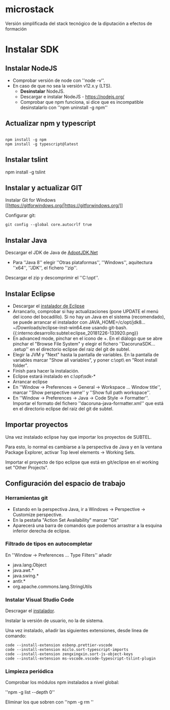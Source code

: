 # microstack
Versión simplificada del stack tecnógico de la diputación a efectos de formación


# Instalar SDK

## Instalar NodeJS

  - Comprobar versión de node con ''node -v''.
  - En caso de que no sea la versión v12.x.y (LTS). 
    - **Desinstalar** NodeJS.
    - Descargar e instalar NodeJS - https://nodejs.org/
    - Comprobar que npm funciona, si dice que es incompatible desinstalarlo con ''npm uninstall -g npm''

## Actualizar npm y typescript

<code>
npm install -g npm
npm install -g typescript@latest
</code>

## Instalar tslint

npm install -g tslint

## Instalar y actualizar GIT

Instalar Git for Windows  [[https://gitforwindows.org/|https://gitforwindows.org/]]

Configurar git:

```
git config --global core.autocrlf true
```

## Instalar Java

Descargar el JDK de Java de [AdoptJDK.Net](https://adoptopenjdk.net/)

  * Para ''Java 8'' elegir ''Otras plataformas'', ''Windows'', aquitectura ''x64'', ''JDK'', el fichero ''zip''.

Descargar el zip y descomprimir el ''C:\opt''.

## Instalar Eclipse

  - Descargar el [instalador de Eclipse](https://www.eclipse.org/downloads/packages/installer)
  - Arrancarlo, comprobar si hay actualizaciones (pone UPDATE el menú del icono del bocadillo). Si no hay un Java en el sistema (recomendado), se puede arrancar el instalador con JAVA_HOME=/c/opt/jdk8… ~/Downloads/eclipse-inst-win64.exe usando git-bash. {{:interno:desarrollo:subtel:eclipse_20181226-133920.png}}
  - En advanced mode, pinchar en el icono de +. En el diálogo que se abre pinchar el "Browse File System" y elegir el fichero ''DacorunaSDK... .setup'' en el directorio eclipse del raiz del git de subtel. 
  - Elegir la JVM y "Next" hasta la pantalla de variables. En la pantalla de variables marcar "Show all variables", y poner c:\opt\ en "Root install folder". 
  - Finish para hacer la instalación. 
  - Eclipse estará instalado en c:\opt\sdk-*
  - Arrancar eclipse
  - En ''Window -> Preferences -> General -> Workspace ... Window title'', marcar ''Show perspective name'' y ''Show full path workspace''.
  - En ''Window -> Preferences -> Java -> Code Style -> Formatter''. Importar el formato del fichero ''dacoruna-java-formatter.xml'' que está en el directorio eclipse del raiz del git de subtel.

## Importar proyectos

Una vez instalado eclipse hay que importar los proyectos de SUBTEL.

Para esto, lo normal es cambiarse a la perspectiva de Java y en la ventana Package Explorer, activar Top level elements -> Working Sets.

Importar el proyecto de tipo eclipse que está en git/eclipse en el working set "Other Projects".


## Configuración del espacio de trabajo

### Herramientas git

  - Estando en la perspectiva Java, ir a Windows -> Perspective -> Customize perspective.
  - En la pestaña "Action Set Availability" marcar "Git"
  - Aparecerá una barra de comandos que podemos arrastrar a la esquina inferior derecha de eclipse.

### Filtrado de tipos en autocompletar

En ''Window -> Preferences ... Type Filters'' añadir

  * java.lang.Object
  * java.awt.*
  * java.swing.*
  * antlr.*
  * org.apache.commons.lang.StringUtils


### Instalar Visual Studio Code 

Descragar el [instalador](https://code.visualstudio.com/).

Instalar la versión de usuario, no la de sistema.

Una vez instalado, añadir las siguientes extensiones, desde linea de comando:

```
code --install-extension esbenp.prettier-vscode
code --install-extension miclo.sort-typescript-imports
code --install-extension zengxingxin.sort-js-object-keys
code --install-extension ms-vscode.vscode-typescript-tslint-plugin
```

### Limpieza periódica

Comprobar los módulos npm instalados a nivel global:

''npm -g list --depth 0''

Eliminar los que sobren con ''npm -g rm <paquete>''
